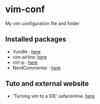 # vim-conf
My vim configuration file and folder

## Installed packages
* Vundle : [here](https://github.com/VundleVim/Vundle.vim)
* vim-airline: [here](https://github.com/bling/vim-airline)
* ctrl-p : [here](https://github.com/kien/ctrlp.vim)
* NerdCommenter : [here](https://github.com/scrooloose/nerdcommenter)

## Tuto and external website
* 'Turning vim to a IDE' safarionline. [here](https://www.safaribooksonline.com/blog/2014/11/23/way-vim-ide/)
